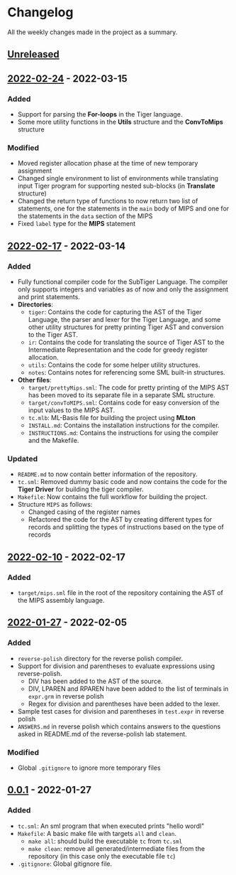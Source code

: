 # Changelog

All the weekly changes made in the project as a summary.

## [Unreleased]

## [2022-02-24] - 2022-03-15

### Added

-   Support for parsing the **For-loops** in the Tiger language.
-   Some more utility functions in the **Utils** structure and the **ConvToMips** structure

### Modified

-   Moved register allocation phase at the time of new temporary assignment
-   Changed single environment to list of environments while translating input Tiger program for supporting nested sub-blocks (in **Translate** structure)
-   Changed the return type of functions to now return two list of statements, one for the statements in the `main` body of MIPS and one for the statements in the `data` section of the MIPS
-   Fixed `label` type for the **MIPS** statement

## [2022-02-17] - 2022-03-14

### Added

-   Fully functional compiler code for the SubTiger Language. The compiler only supports integers and variables as of now and only the assignment and print statements.
-   **Directories**:
    -   `tiger`: Contains the code for capturing the AST of the Tiger Language, the parser and lexer for the Tiger Language, and some other utility structures for pretty printing Tiger AST and conversion to the Tiger AST.
    -   `ir`: Contains the code for translating the source of Tiger AST to the Intermediate Representation and the code for greedy register allocation.
    -   `utils`: Contains the code for some helper utility structures.
    -   `notes`: Contains notes for referencing some SML built-in structures.
-   **Other files**:
    -   `target/prettyMips.sml`: The code for pretty printing of the MIPS AST has been moved to its separate file in a separate SML structure.
    -   `target/convToMIPS.sml`: Contains code for easy conversion of the input values to the MIPS AST.
    -   `tc.mlb`: ML-Basis file for building the project using **MLton**
    -   `INSTALL.md`: Contains the installation instructions for the compiler.
    -   `INSTRUCTIONS.md`: Contains the instructions for using the compiler and the Makefile.

### Updated

-   `README.md` to now contain better information of the repository.
-   `tc.sml`: Removed dummy basic code and now contains the code for the **Tiger Driver** for building the tiger compiler.
-   `Makefile`: Now contains the full workflow for building the project.
-   Structure `MIPS` as follows:
    -   Changed casing of the register names
    -   Refactored the code for the AST by creating different types for records and splitting the types of instructions based on the type of records

## [2022-02-10] - 2022-02-17

### Added

-   `target/mips.sml` file in the root of the repository containing the AST of the MIPS assembly language.

## [2022-01-27] - 2022-02-05

### Added

-   `reverse-polish` directory for the reverse polish compiler.
-   Support for division and parentheses to evaluate expressions using reverse-polish.
    -   DIV has been added to the AST of the source.
    -   DIV, LPAREN and RPAREN have been added to the list of terminals in `expr.grm` in reverse polish
    -   Regex for division and parentheses have been added to the lexer.
-   Sample test cases for division and parentheses in `test.expr` in reverse polish
-   `ANSWERS.md` in reverse polish which contains answers to the questions asked in README.md of the reverse-polish lab statement.

### Modified

-   Global `.gitignore` to ignore more temporary files

## [0.0.1] - 2022-01-27

### Added

-   `tc.sml`: An sml program that when executed prints "hello wordl"
-   `Makefile`: A basic make file with targets `all` and `clean`.
    -   `make all`: should build the executable `tc` from `tc.sml`
    -   `make clean`: remove all generated/intermediate files from the repository (in this case only the executable file `tc`)
-   `.gitignore`: Global gitignore file.

[unreleased]: https://gitlab.com/singlamayank001/111901030-compilers/-/compare/2022-02-24...master
[2022-02-24]: https://gitlab.com/singlamayank001/111901030-compilers/-/compare/2022-02-17...2022-02-24
[2022-02-17]: https://gitlab.com/singlamayank001/111901030-compilers/-/compare/2022-01-10...2022-02-17
[2022-02-10]: https://gitlab.com/singlamayank001/111901030-compilers/-/compare/2022-01-27...2022-02-10
[2022-01-27]: https://gitlab.com/singlamayank001/111901030-compilers/-/compare/v0.0.1...2022-01-27
[0.0.1]: https://gitlab.com/singlamayank001/111901030-compilers/-/releases#v0.0.1
